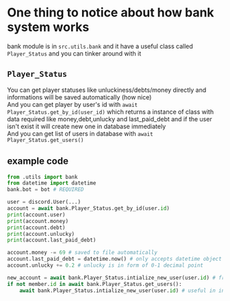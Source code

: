 # One thing to notice about how bank system works

bank module is in `src.utils.bank` and it have a useful class called `Player_Status` and you can tinker around with it

## `Player_Status`

You can get player statuses like unluckiness/debts/money directly and informations will be saved automatically (how nice)  
And you can get player by user's id with `await Player_Status.get_by_id(user_id)` which returns a instance of class with data required like money,debt,unlucky and last_paid_debt and if the user isn't exist it will create new one in database immediately  
And you can get list of users in database with `await Player_Status.get_users()`

## example code

```py
from .utils import bank
from datetime import datetime
bank.bot = bot # REQUIRED

user = discord.User(...)
account = await bank.Player_Status.get_by_id(user.id)
print(account.user)
print(account.money)
print(account.debt)
print(account.unlucky)
print(account.last_paid_debt)

account.money -= 69 # saved to file automatically
account.last_paid_debt = datetime.now() # only accepts datetime object
account.unlucky += 0.2 # unlucky is in form of 0-1 decimal point

new_account = await bank.Player_Status.intialize_new_user(user.id) # fresh new account reset everything
if not member.id in await bank.Player_Status.get_users():
    await bank.Player_Status.intialize_new_user(user.id) # useful in intialize new user's data
```
